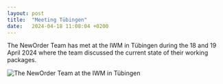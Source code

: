 ```yaml
---
layout: post
title:  "Meeting Tübingen"
date:   2024-04-18 11:08:04 +0200
---
```

The NewOrder Team has met at the IWM in Tübingen during the 18 and 19 April 2024 where the team discussed the current
state of their working packages. 

![The NewOrder Team at the IWM in Tübingen](./tübingen_treffen.jpg)


